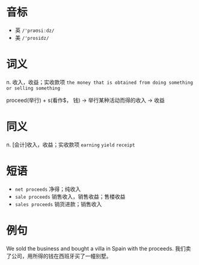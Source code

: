 # 音标

- 英 `/'prəʊsiːdz/`
- 美 `/'prosidz/`

# 词义

n. 收入，收益；实收款项
`the money that is obtained from doing something or selling something`



proceed(举行) + s(看作$， 钱) → 举行某种活动而得的收入 → 收益

# 同义

n. [会计]收入，收益；实收款项
`earning` `yield` `receipt`

# 短语

- `net proceeds` 净得；纯收入
- `sale proceeds` 销售收入，销售收益；售楼收益
- `sales proceeds` 销货进款；销售收入

# 例句

We sold the business and bought a villa in Spain with the proceeds.
我们卖了公司，用所得的钱在西班牙买了一幢别墅。


